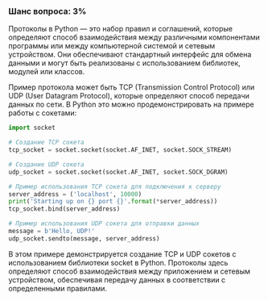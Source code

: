 ### Шанс вопроса: 3%

Протоколы в Python — это набор правил и соглашений, которые определяют способ взаимодействия между различными компонентами программы или между компьютерной системой и сетевым устройством. Они обеспечивают стандартный интерфейс для обмена данными и могут быть реализованы с использованием библиотек, модулей или классов.

Пример протокола может быть TCP (Transmission Control Protocol) или UDP (User Datagram Protocol), которые определяют способ передачи данных по сети. В Python это можно продемонстрировать на примере работы с сокетами:

```python
import socket

# Создание TCP сокета
tcp_socket = socket.socket(socket.AF_INET, socket.SOCK_STREAM)

# Создание UDP сокета
udp_socket = socket.socket(socket.AF_INET, socket.SOCK_DGRAM)

# Пример использования TCP сокета для подключения к серверу
server_address = ('localhost', 10000)
print('Starting up on {} port {}'.format(*server_address))
tcp_socket.bind(server_address)

# Пример использования UDP сокета для отправки данных
message = b'Hello, UDP!'
udp_socket.sendto(message, server_address)
```

В этом примере демонстрируется создание TCP и UDP сокетов с использованием библиотеки socket в Python. Протоколы здесь определяют способ взаимодействия между приложением и сетевым устройством, обеспечивая передачу данных в соответствии с определенными правилами.